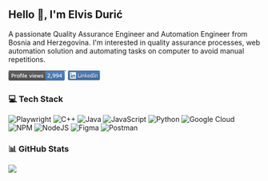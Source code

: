 
<h2 align="left">Hello 👋, I'm Elvis Durić</h2>
<p align="" widht="300">A passionate Quality Assurance Engineer and Automation Engineer from Bosnia and Herzegovina. I'm interested in quality assurance processes, web automation solution and automating tasks on computer to avoid manual repetitions.</p>

<a href="https://github.com/elvisduric"><img src="./images/profileViews.png" alt="ProfileViews" width="115" height="20"></a> 
<a href="https://www.linkedin.com/in/elvisduric/"><img src="./images/linkedIn.png" alt="LinkedIn" width="65" height="20"></a>


### 💻 Tech Stack
![Playwright](https://img.shields.io/static/v1?style=flat&message=Playwright&color=2EAD33&logo=Playwright&logoColor=FFFFFF&label=)
![C++](https://img.shields.io/badge/c++-%2300599C.svg?style=flat&logo=c%2B%2B&logoColor=white)
![Java](https://img.shields.io/badge/Java-ED8B00?style=flat&logo=openjdk&logoColor=white)
![JavaScript](https://img.shields.io/badge/javascript-%23323330.svg?style=flat&logo=javascript&logoColor=%23F7DF1E) 
![Python](https://img.shields.io/badge/python-3670A0?style=flat&logo=python&logoColor=ffdd54)
![Google Cloud](https://img.shields.io/badge/Google%20Cloud-%234285F4.svg?style=flat&logo=google-cloud&logoColor=white)
![NPM](https://img.shields.io/badge/NPM-%23000000.svg?style=flat&logo=npm&logoColor=white) 
![NodeJS](https://img.shields.io/badge/node.js-6DA55F?style=flat&logo=node.js&logoColor=white)
![Figma](https://img.shields.io/badge/figma-%23F24E1E.svg?style=flat&logo=figma&logoColor=white) 
![Postman](https://img.shields.io/badge/Postman-FF6C37?style=flat&logo=postman&logoColor=white)

### 📊 GitHub Stats
![](https://github-readme-stats.vercel.app/api?username=elvisduric&theme=light&hide_border=true&include_all_commits=true&count_private=true)<br/>